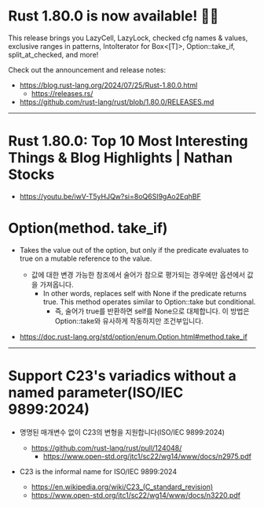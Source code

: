 # Rust 1.80.0 is now available! :crab::rainbow:

This release brings you LazyCell, LazyLock, checked cfg names & values, exclusive ranges in patterns, IntoIterator for Box<[T]>, Option::take_if, split_at_checked, and more!

Check out the announcement and release notes:
- https://blog.rust-lang.org/2024/07/25/Rust-1.80.0.html
  - https://releases.rs/ 
- https://github.com/rust-lang/rust/blob/1.80.0/RELEASES.md

<hr>

# Rust 1.80.0: Top 10 Most Interesting Things & Blog Highlights | Nathan Stocks
- https://youtu.be/iwV-T5yHJQw?si=8oQ6SI9gAo2EqhBF

# Option(method. take_if)

- Takes the value out of the option, but only if the predicate evaluates to true on a mutable reference to the value.
  - 값에 대한 변경 가능한 참조에서 술어가 참으로 평가되는 경우에만 옵션에서 값을 가져옵니다.
    - In other words, replaces self with None if the predicate returns true. This method operates similar to Option::take but conditional.
      - 즉, 술어가 true를 반환하면 self를 None으로 대체합니다. 이 방법은 Option::take와 유사하게 작동하지만 조건부입니다.

- https://doc.rust-lang.org/std/option/enum.Option.html#method.take_if

<hr>

# Support C23's variadics without a named parameter(ISO/IEC 9899:2024)
- 명명된 매개변수 없이 C23의 변형을 지원합니다(ISO/IEC 9899:2024)
  - https://github.com/rust-lang/rust/pull/124048/
    -  https://www.open-std.org/jtc1/sc22/wg14/www/docs/n2975.pdf

- C23 is the informal name for ISO/IEC 9899:2024
  - https://en.wikipedia.org/wiki/C23_(C_standard_revision)
  - https://www.open-std.org/jtc1/sc22/wg14/www/docs/n3220.pdf
